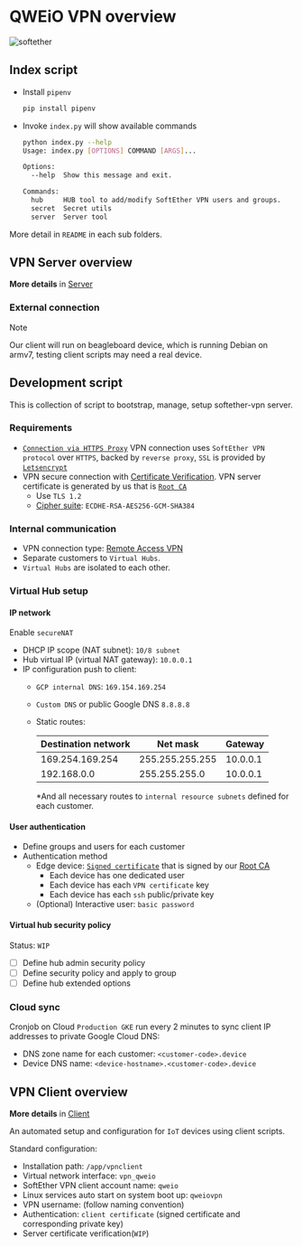 # QWEiO VPN overview

![softether](../.github/SoftEtherVPN-VPNServer.png)

## Index script

- Install `pipenv`

  ```sh
  pip install pipenv
  ```

- Invoke `index.py` will show available commands

  ```sh
  python index.py --help
  Usage: index.py [OPTIONS] COMMAND [ARGS]...

  Options:
    --help  Show this message and exit.

  Commands:
    hub     HUB tool to add/modify SoftEther VPN users and groups.
    secret  Secret utils
    server  Server tool
  ```

More detail in `README` in each sub folders.

## VPN Server overview

**More details** in [Server](./src/server/README.md)

### External connection

Note

Our client will run on beagleboard device, which is running Debian on armv7, testing client scripts may need a real device.

## Development script

This is collection of script to bootstrap, manage, setup softether-vpn server.

### Requirements

- [`Connection via HTTPS Proxy`](https://www.softether.org/4-docs/1-manual/4._SoftEther_VPN_Client_Manual/4.4_Making_Connection_to_VPN_Server#4.4.3_Connection_Via_HTTP_Proxy_Server) VPN connection uses `SoftEther VPN protocol` over `HTTPS`, backed by `reverse proxy`, `SSL` is provided by [`Letsencrypt`](https://letsencrypt.org/)
- VPN secure connection with [Certificate Verification](https://www.softether.org/4-docs/1-manual/4._SoftEther_VPN_Client_Manual/4.4_Making_Connection_to_VPN_Server#4.4.5_Server-Certificate_Verification). VPN server certificate is generated by us that is [`Root CA`](https://en.wikipedia.org/wiki/Root_certificate#targetText=In%20cryptography%20and%20computer%20security,public%20key%20infrastructure%20(PKI).)
  - Use `TLS 1.2`
  - [Cipher suite](https://en.wikipedia.org/wiki/Cipher_suite): `ECDHE-RSA-AES256-GCM-SHA384`

### Internal communication

- VPN connection type: [Remote Access VPN](https://www.softether.org/4-docs/1-manual/1._SoftEther_VPN_Overview/1.4_VPN_Processing_Principle_and_Communication_Method#1.4.7_Remote_Access_VPN)
- Separate customers to `Virtual Hubs`.
- `Virtual Hubs` are isolated to each other.

### Virtual Hub setup

#### IP network

Enable `secureNAT`

- DHCP IP scope (NAT subnet): `10/8 subnet`
- Hub virtual IP (virtual NAT gateway): `10.0.0.1`
- IP configuration push to client:
  - `GCP internal DNS`: `169.154.169.254`
  - `Custom DNS` or public Google DNS `8.8.8.8`
  - Static routes:

    | Destination network | Net mask        | Gateway  |
    | ------------------- | --------------- | -------- |
    | 169.254.169.254     | 255.255.255.255 | 10.0.0.1 |
    | 192.168.0.0         | 255.255.255.0   | 10.0.0.1 |

    \*And all necessary routes to `internal resource subnets` defined for each customer.

#### User authentication

- Define groups and users for each customer
- Authentication method
  - Edge device: [`Signed certificate`](https://www.softether.org/4-docs/1-manual/2._SoftEther_VPN_Essential_Architecture/2.2_User_Authentication#2.2.6_Signed_Certificate_Authentication) that is signed by our [Root CA](#external-connection)
    - Each device has one dedicated user
    - Each device has each `VPN certificate` key
    - Each device has each `ssh` public/private key
  - (Optional) Interactive user: `basic password`

#### Virtual hub security policy

Status: `WIP`

- [ ] Define hub admin security policy
- [ ] Define security policy and apply to group
- [ ] Define hub extended options

### Cloud sync

Cronjob on Cloud `Production GKE` run every 2 minutes to sync client IP addresses to private Google Cloud DNS:

- DNS zone name for each customer: `<customer-code>.device`
- Device DNS name: `<device-hostname>.<customer-code>.device`

## VPN Client overview

**More details** in [Client](./src/client/README.md)

An automated setup and configuration for `IoT` devices using client scripts.

Standard configuration:

- Installation path: `/app/vpnclient`
- Virtual network interface: `vpn_qweio`
- SoftEther VPN client account name: `qweio`
- Linux services auto start on system boot up: `qweiovpn`
- VPN username: (follow naming convention)
- Authentication: `client certificate` (signed certificate and corresponding private key)
- Server certificate verification(`WIP`)
